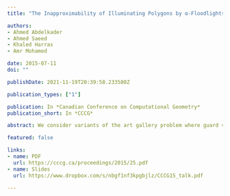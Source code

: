 ```yaml
---
title: "The Inapproximability of Illuminating Polygons by α-Floodlights"

authors:
- Ahmed Abdelkader
- Ahmed Saeed
- Khaled Harras
- Amr Mohamed

date: 2015-07-11
doi: ""

publishDate: 2021-11-19T20:39:58.233580Z

publication_types: ["1"]

publication: In *Canadian Conference on Computational Geometry*
publication_short: In *CCCG*

abstract: We consider variants of the art gallery problem where guard visibility is limited to a certain angular aperture α. We show that the problem is NP-hard even when guards can be located in the interior of the polygon. We then proceed to prove that both this problem and its vertex variant, where guard placement is restricted to the vertices of the polygon, are APX-hard. We observe that earlier constructions for such results in art gallery problems with 360◦ guards, usually required them to cover few specific elements. We exploit this by carefully updating the construction to replace 360◦ guards with α-floodlights. Similar transformations may be applicable to other constructions in traditional art gallery theorems, which is of independent interest.

featured: false

links:
- name: PDF
  url: https://cccg.ca/proceedings/2015/25.pdf
- name: Slides
  url: https://www.dropbox.com/s/nbgf1nf3kpgbjlz/CCCG15_talk.pdf

---
```

